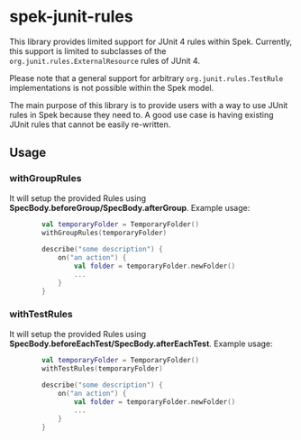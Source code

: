 # spek-junit-rules

This library provides limited support for JUnit 4 rules within Spek.
Currently, this support is limited to subclasses of the ```org.junit.rules.ExternalResource```
rules of JUnit 4.

Please note that a general support for arbitrary ```org.junit.rules.TestRule```
implementations is not possible within the Spek model.

The main purpose of this library is to provide users with a way
to use JUnit rules in Spek because they need to. A good use case is
having existing JUnit rules that cannot be easily re-written.

## Usage

### withGroupRules

It will setup the provided Rules using **SpecBody.beforeGroup/SpecBody.afterGroup**. Example usage:
```kotlin
        val temporaryFolder = TemporaryFolder()
        withGroupRules(temporaryFolder)
        
        describe("some description") {
            on("an action") {
                val folder = temporaryFolder.newFolder()
                ...
            }
        }
```

### withTestRules
 
It will setup the provided Rules using **SpecBody.beforeEachTest/SpecBody.afterEachTest**. Example usage:
```kotlin
        val temporaryFolder = TemporaryFolder()
        withTestRules(temporaryFolder)
        
        describe("some description") {
            on("an action") {
                val folder = temporaryFolder.newFolder()
                ...
            }
        }
```